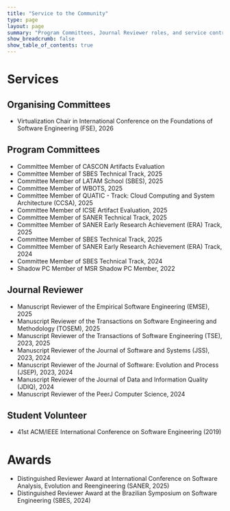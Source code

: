 ```yaml
---
title: "Service to the Community"
type: page
layout: page
summary: "Program Committees, Journal Reviewer roles, and service contributions."
show_breadcrumb: false
show_table_of_contents: true
---
```


# Services

## Organising Committees

- Virtualization Chair in International Conference on the Foundations of Software Engineering (FSE), 2026


## Program Committees

- Committee Member of CASCON Artifacts Evaluation
- Committee Member of SBES Technical Track, 2025
- Committee Member of  LATAM School (SBES), 2025
- Committee Member of WBOTS, 2025
- Committee Member of QUATIC - Track: Cloud Computing and System Architecture (CCSA), 2025
- Committee Member of ICSE Artifact Evaluation, 2025 
- Committee Member of SANER Technical Track, 2025
- Committee Member of SANER Early Research Achievement (ERA) Track, 2025
- Committee Member of SBES Technical Track, 2025
- Committee Member of SANER Early Research Achievement (ERA) Track, 2024
- Committee Member of SBES Technical Track, 2024  
- Shadow PC Member of MSR Shadow PC Member, 2022 

## Journal Reviewer

- Manuscript Reviewer of the Empirical Software Engineering (EMSE), 2025
- Manuscript Reviewer of the Transactions on Software Engineering and Methodology (TOSEM), 2025  
- Manuscript Reviewer of the Transactions of Software Engineering (TSE), 2023, 2025
- Manuscript Reviewer of the Journal of Software and Systems (JSS), 2023, 2024 
- Manuscript Reviewer of the Journal of Software: Evolution and Process (JSEP), 2023, 2024  
- Manuscript Reviewer of the Journal of Data and Information Quality (JDIQ), 2024  
- Manuscript Reviewer of the PeerJ Computer Science, 2024   

## Student Volunteer

- 41st ACM/IEEE International Conference on Software Engineering (2019)


# Awards

- Distinguished Reviewer Award at International Conference on Software Analysis, Evolution and Reengineering (SANER, 2025)
- Distinguished Reviewer Award at the Brazilian Symposium on Software Engineering (SBES, 2024)
